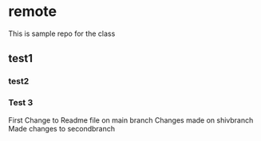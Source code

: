 # remote

This is sample repo for the class

## test1


### test2
### Test 3
First Change to Readme file on main branch
Changes made on shivbranch
Made changes to secondbranch
